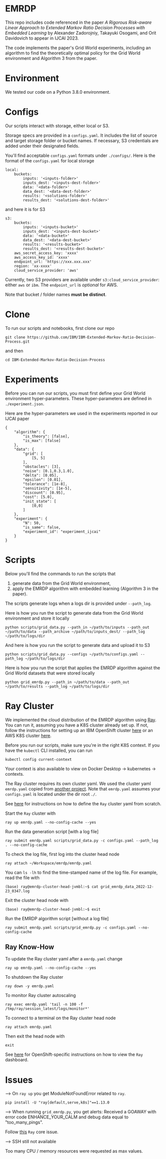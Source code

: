 # EMRDP

This repo includes code referenced in the paper _A Rigorous Risk-aware Linear Approach to Extended Markov Ratio Decision Processes with Embedded Learning_ by Alexander Zadorojniy, Takayuki Osogami, and Orit Davidovich to appear in IJCAI 2023.

The code implements the paper's Grid World experiments, including an algorithm to find the theoretically optimal policy for the Grid World environment and Algorithm 3 from the paper.

# Environment

We tested our code on a Python 3.8.0 environment.

# Configs

Our scripts interact with storage, either local or S3. 

Storage specs are provided in a `configs.yaml`. It includes the list of source and target storage folder or bucket names. If necessary, S3 credentials are added under their designated fields.

You'll find acceptable `configs.yaml` formats under `./configs/`. Here is the format of the `configs.yaml` for local storage
```
local:
    buckets:
        inputs: '<inputs-folder>'
        inputs_dest: '<inputs-dest-folder>'
        data: '<data-folder>'
        data_dest: '<data-dest-folder>'
        results: '<solutions-folder>'
        results_dest: '<solutions-dest-folder>'
```
and here it is for S3
```
s3:
    buckets:
        inputs: '<inputs-bucket>'
        inputs_dest: '<inputs-dest-bucket>'
        data: '<data-bucket>'
        data_dest: '<data-dest-bucket>'
        results: '<results-bucket>'
        results_dest: '<results-dest-bucket>'
    aws_secret_access_key: 'xxxx'
    aws_access_key_id: 'xxxx'
    endpoint_url: 'https://xxx.xxx.xxx'
    region: 'xx-xxxx'
    cloud_service_provider: 'aws'
```
Currently, two S3 providers are available under `s3:cloud_service_provider`: either `aws` or `ibm`. The `endpoint_url` is _optional_ for AWS.

Note that bucket / folder names **must be distinct**.

# Clone

To run our scripts and notebooks, first clone our repo
```
git clone https://github.com/IBM/IBM-Extended-Markov-Ratio-Decision-Process.git
```
and then 
```
cd IBM-Extended-Markov-Ratio-Decision-Process
```

# Experiments

Before you can run our scripts, you must first define your Grid World environment hyper-parameters. These hyper-parameters are defined in `./experiment.json`.

Here are the hyper-parameters we used in the experiments reported in our IJCAI paper
```
{
	"algorithm": {
		"is_theory": [false],
		"is_max": [false]
	},
	"data": {
		"grid": [
			[5, 5]
		],
		"obstacles": [3],
		"noise": [0.1,0.3,1.0],
        "delta": [0.05],
        "epsilon": [0.01],
        "tolerance": [1e-8],
        "sensitivity": [1e-5],
		"discount": [0.95],
        "cost": [5.0],
		"init_state": [
			[0,0]
		]
	},
	"experiment": {
		"N": 50,
		"is_same": false,
		"experiment_id": "experiment_ijcai"
	}
}
```

# Scripts

Below you'll find the commands to run the scripts that 
1. generate data from the Grid World environment,
2. apply the EMRDP algorithm with embedded learning (Algorithm 3 in the paper).

The scripts generate logs when a logs dir is provided under `--path_log`.

Here is how you run the script to generate data from the Grid World environment and store it locally
```
python scripts/grid_data.py --path_in ~/path/to/inputs --path_out ~/path/to/data --path_archive ~/path/to/inputs_dest/ --path_log ~/path/to/logs/dir
```

And here is how you run the script to generate data and upload it to S3
```
python scripts/grid_data.py --configs ~/path/to/configs.yaml --path_log ~/path/to/logs/dir
```

Here is how you run the script that applies the EMRDP algorithm against the Grid World datasets that were stored locally
```
python grid_emrdp.py --path_in ~/path/to/data --path_out ~/path/to/results --path_log ~/path/to/logs/dir
```

# Ray Cluster

We implemented the cloud distribution of the EMRDP algorithm using [Ray](https://www.ray.io/ "Ray -- fast and simple distributed computing"). You can run it, assuming you have a K8S cluster already set up. If not, follow the instructions for setting up an IBM OpenShift cluster [here](https://github.com/IBM/doframework/blob/main/docs/openshift.md "OpenShift Cluster") or an AWS K8S cluster [here](https://github.com/IBM/doframework/blob/main/docs/aws.md "AWS K8S Cluster").

Before you run our scripts, make sure you're in the right K8S context. If you have the `kubectl` CLI installed, you can run
```
kubectl config current-context
```
Your context is also available to view on Docker Desktop -> kubernetes -> contexts.

The Ray cluster requires its own cluster yaml. We used the cluster yaml `emrdp.yaml` copied from [another project](https://github.com/IBM/doframework "DOFramework"). Note that `emrdp.yaml` assumes your `configs.yaml` is located under the dir root `./`.

See [here](https://docs.ray.io/en/latest/cluster/vms/references/ray-cluster-configuration.html "Cluster YAML Configuration Options") for instructions on how to define the `Ray` cluster yaml from scratch. 

Start the `Ray` cluster with
```
ray up emrdp.yaml --no-config-cache --yes
```

Run the data generation script [with a log file]
```
ray submit emrdp.yaml scripts/grid_data.py -c configs.yaml --path_log . --no-config-cache
```

To check the log file, first log into the cluster head node
```
ray attach ~/Workspace/emrdp/emrdp.yaml
```
You can `ls -lh` to find the time-stamped name of the log file. For example, read the file with
```
(base) ray@emrdp-cluster-head-jvmbl:~$ cat grid_emrdp_data_2022-12-23_0347.log
```
Exit the cluster head node with
```
(base) ray@emrdp-cluster-head-jvmbl:~$ exit
```
Run the EMRDP algorithm script [without a log file]
```
ray submit emrdp.yaml scripts/grid_emrdp.py -c configs.yaml --no-config-cache
```

## Ray Know-How

To update the Ray cluster yaml after a `emrdp.yaml` change
```
ray up emrdp.yaml --no-config-cache --yes
```

To shutdown the Ray cluster
```
ray down -y emrdp.yaml
```

To monitor Ray cluster autoscaling
```
ray exec emrdp.yaml 'tail -n 100 -f /tmp/ray/session_latest/logs/monitor*'
```

To connect to a terminal on the Ray cluster head node
```
ray attach emrdp.yaml
```
Then exit the head node with
```
exit
```

See [here](https://github.com/IBM/doframework/blob/main/docs/openshift.md) for OpenShift-specific instructions on how to view the `Ray` dashboard.

# Issues

--> On `ray up` you get ModuleNotFoundError related to `ray`.
```
pip install -U "ray[default,serve,k8s]"==1.13.0
```

--> When running `grid_emrdp.py`, you get alerts: Received a GOAWAY with error code ENHANCE_YOUR_CALM and debug data equal to "too_many_pings".

Follow [this](https://github.com/ray-project/ray/pull/27769) `Ray` core issue.

--> SSH still not available

Too many CPU / memory resources were requested as max values.
